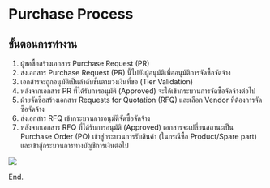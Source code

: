 # Purchase Process

## ขั้นตอนการทำงาน

1. ผู้ขอซื้อสร้างเอกสาร Purchase Request (PR)
2. ส่งเอกสาร Purchase Request (PR) นี้ไปยังผู้อนุมัติเพื่ออนุมัติการจัดซื้อจัดจ้าง
3. เอกสารจะถูกอนุมัติเป็นลำดับชั้นตามวงเงินที่ขอ (Tier Validation)
4. หลังจากเอกสาร PR ที่ได้รับการอนุมัติ (Approved) จะได้เข้ากระบวนการจัดซื้อจัดจ้างต่อไป
5. ฝ่ายจัดซื้อสร้างเอกสาร Requests for Quotation (RFQ) และเลือก Vendor ที่ต้องการจัดซื้อจัดจ้าง
6. ส่งเอกสาร RFQ เข้ากระบวนการอนุมัติจัดซื้อจัดจ้าง
7. หลังจากเอกสาร RFQ ที่ได้รับการอนุมัติ (Approved) เอกสารจะเปลี่ยนสถานะเป็น Purchase Order (PO) เข้าสู่กระบวนการรับสินค้า (ในกรณีซื้อ Product/Spare part) และเข้าสู่กระบวนการทางบัญชีการเงินต่อไป

![](img/pr_overview.png)

End.
